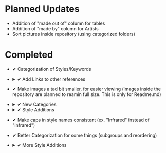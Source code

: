 # Planned Updates
- Addition of "made out of" column for tables
- Addition of "made by" column for Artists
- Sort pictures inside repository (using categorized folders)


# Completed
- ✔ Categorization of Styles/Keywords


- <details><summary> ✔ Add Links to other references</summary>

    |Links|
    |---|
    |[Midjourney Dictionary](https://www.midjourney.com/app/library/dictionary/)|
    |[Midjourney Styles](https://www.midjourney.com/app/library/styles/)|
    |[Understanding MidJourney Through Teapots](https://rexwang8.github.io/resource/ai/teapot)|
    |[Artwork Styles](https://www.wikiart.org/en/paintings-by-style)|
  
  </details>
 

- ✔ Make images a tad bit smaller, for easier viewing (images inside the repository are planned to reamin full size. This is only for Readme.md)


- <details><summary> ✔ New Categories</summary>
  Categories:

  - 🔤 Prompt Parameters
  - 📔 Artists
  </details>


- <details><summary> ✔ Style Additions</summary>

  - <details><summary>🔤 Prompt Parameters</summary>

    |=-=-=-=-=[🔤 Prompt Parameters]=-=-=-=-=|
    |---|
    |--hd|
    |--vibe|
    |--fast|
    |--vibefast|
    </details>
  </details>


- ✔ Make caps in style names consistent (ex. "Infrared" instead of "infrared")
- ✔ Better Categorization for some things (subgroups and reordering)


- <details><summary> ✔ More Style Additions</summary>
	
  Note: Even more styles were added than are listed here. Some styles were moved to different categories after adding.

  - <details><summary>🎭 Themes</summary>

    |=-=-=-=-=[🎭 Themes]=-=-=-=-=|
    |---|
    |golden hour|
    |steampunk|
    |solarpunk|
    |bronzepunk|
    |dieselpunk|
    |decopunk|
    |atompunk|
    |biopunk|
    |cuberpunk|
    |postcyberpunk|
    |cypernoir|
    |clockpunk|
    |formicapunk|
    |synthwave|
    |retrowave|
    |Future Funk|
    |pointillism|
    |divisionism|
    |neo-baroque|
    |japonism|
    |purism|
    |verism|
    |art deco|
    |synthetism|
    |intimism|
    |new medievalism|
    |fauvism|
    |muralism|
    |art nouveau|
    |catographic|
    |existential|
    |pictorialism|
    |expressionism|
    |lettrism|
    |kitsch|
    |synthetic cubism|
    |orphism|
    |tubism|
    |cubo-expressionism|
    |figurative expressionism|
    |tonalism|
    |impressionism|
    |magic|
    |realism|
    |magic realism|
    |fantastic realism|
    |contemporary realism|
    |classical realism|
    |socialist realism|
    |american realism|
    |surreal|
    |surrealism|
    |precisionism|
    |cloisonnism|
    |regionalism|
    |cubism|
    |mechanistic cubism|
    |miserablism|
    |abstract expressionism|
    |futurism|
    |neo-concretism|
    |rayonism|
    |synchronism|
    |transautomatism|
    |neo-byzantine|
    |constructivism|
    |spectralism|
    |modernismo|
    |neoplasticism|
    |new realism|
    |spatialism|
    |anachronism|
    |classicism|
    |neoclassicism|
    |academicism|
    |romanticism|
    |orientalism|
    |luminsm|
    |naturalism|
    |post-impressionism|
    |symbolism|
    |cassette futurism|
    |cassettepunk|
    |catholicpunk|
    |dollpunk|
    |forestpunk|
    |islandpunk|
    |nanopunk|
    |raypunk|
    |rococopunk|
    |neo-rococo|
    |costumbrismo|
    |biedermeier|
    |MLG|

    </details>



  - <details><summary>🖼 Design Styles</summary>

    |=-=-=-=-=[🖼 Design Styles]=-=-=-=-=|
    |---|
    |detailed|
    |hyperdetailed|
    |concept art|
    |digital art|
    |fractal|
    |algorithmic|
    |Bloom|
    |urban exploration|
    |modern art|
    |risograph|
    |tachisme|
    |transavantgarde|
    |postcolonial art|

    </details>



  - <details><summary>📔 Artists</summary>

    |=-=-=-=-=[📔 Artists]=-=-=-=-=|
    |---|
    |Alex Grey|
    |albert bierstadt|
    |ivan shishkin|
    |hieronymus bosch|
    |gerald brom|
    |marc simonetti|
    |max ernst|
    |john howe|
    |zdzislaw beksinski|
    |Claude Lorrain|
    |Edward Hopper|
    |Hugh Ferriss|
    |David Hockney|
    |Grant Wood|
    |Canaletto|
    |Vilhelm Hammershoi|
    |wes anderson|
    |thomas kinkade|
    |Dan mumford|
    |Rene Magritte|
    |John Constable|  

    </details>



  - <details><summary>🖌 Drawing and Art Mediums</summary>

    |=-=-=-=-=[🖌 Drawing and Art Mediums]=-=-=-=-=|
    |---|
    |contemporary|
    |latte art|
    |glass paint|
    |watercolor|
    |tempera paint|
    |gouache paint|
    |spray paint|
    |colored pencil|
    |crayon|
    |ink|
    |calligraphy|
    |chalk|
    |conte|
    |stamp|
    |collage|
    |block printing|
    |magazine|
    |newspaper|
    |tattoo|
    |etching|
    |lithography|
    |blueprint|
    |glaze|
    |glitter|
    |azulejo|
    |still-life|
    |smoke art|
    |droste effect|
    |color field painting|
    |hard edge painting|
    |lyrical abstraction|

    </details>



  - <details><summary>🧱 Materials</summary>

    |=-=-=-=-=[🧱 Materials]=-=-=-=-=|
    |---|
    |stained glass|
    |latex|
    |quilt|
    |knitted|
    |rug|
    |carpet|
    |felt or felt cloth|
    |crochet|
    |cross stich|
    |needle point|
    |patch|
    |sewen|
    |applique|
    |lace|
    |embroidery|
    |macrame|
    |concrete|
    |metal|
    |copper|
    |tin|
    |bronze|
    |brass|
    |aluminum|
    |iron|
    |steel|
    |gold|
    |platinum|
    |silver|
    |pottery|
    |paper|
    |marble|
    |granite|
    |yarn|
    |wax|
    |ice|
    |ivory|
    |mud brick|
    |brick|
    |pewter|
    |styrofoam|

    </details>



  - <details><summary>📦 Material Properties</summary>

    |=-=-=-=-=[📦 Material Properties]=-=-=-=-=|
    |---|
    |matte|
    |glossy|
    |shiny|

    </details>



  - <details><summary>🎨 Colors, Palettes, and Color Styles</summary>

    |=-=-=-=-=[🎨 Colors, Palettes, and Color Styles]=-=-=-=-=|
    |---|
    |<none>|

    </details>



  - <details><summary>🖥 Computer Graphics</summary>

    |=-=-=-=-=[🖥 Computer Graphics]=-=-=-=-=|
    |---|
    |16k|
    |digital art|
    |anime|
    |data moshing|
    |logo|
    |icon|
    |tilemap|
    |raster|
    |photoshop|
    |isometric|
    |depth map|

    </details>



  - <details><summary>🎮 Game Engines</summary>

    |=-=-=-=-=[🎮 Game Engines]=-=-=-=-=|
    |---|
    |<none>|

    </details>



  - <details><summary>🟩 1-bit - 16-bit</summary>

    |=-=-=-=-=[🟩 1-bit - 16-bit]=-=-=-=-=|
    |---|
    |<none>|

    </details>



  - <details><summary>🌌 Dimensionality (ex. 4-dimensional, overdimenional, etc.)</summary>

    |=-=-=-=-=[🌌 Dimensionality (ex. 4-dimensional, overdimenional, etc.)]=-=-=-=-=|
    |---|
    |<none>|

    </details>



  - <details><summary>💡 Lighting</summary>

    |=-=-=-=-=[💡 Lighting]=-=-=-=-=|
    |---|
    |rays of shimmering light|
    |rembrandt lighting|
    |split lighting|
    |frontlight|
    |halfrear lighting|
    |rim lights|
    |beautiful lighting|

    </details>



  - <details><summary>🌈 SFX, Post-Processing, and Shaders</summary>

    |=-=-=-=-=[🌈 SFX, Post-Processing, and Shaders]=-=-=-=-=|
    |---|
    |<none>|

    </details>



  - <details><summary>📷 Camera, Camera Properties, Camera Lenges/Effects, etc.</summary>

    |=-=-=-=-=[📷 Camera, Camera Properties, Camera Lenges/Effects, etc.]=-=-=-=-=|
    |---|
    |cinematic|
    |daguerrotype|
    |ambrotype|
    |calotype|
    |tintype|
    |zoom|
    |dolly zoom|
    |double-exposure|
    |Photoshoot|
    |polaroid|
    |35mm|
    |vintage|
    |pinhole|
    |photogram|
    |cinematic|
    |aerial view|
    |top-view|
    |side-view|
    |satellite-view|
    |product-view|
    |closeup|
    |closeup-view|
    |first-person|
    |first-person view|
    |third-person|
    |third-person view|
    |portrait|
    |glamor shot|
    |fish-eye|
    |high-speed photograph|
    |editorial photography|
    |war photography|
    |photojournalism|
    |time-lapse|
    |frozen-in-time photograph|

    </details>



  - <details><summary>🎛 Miscellaneous</summary>

    |=-=-=-=-=[🎛 Miscellaneous]=-=-=-=-=|
    |---|
    |massive scale|
    |mandala|
    |fractal|

    </details>
  </details>
